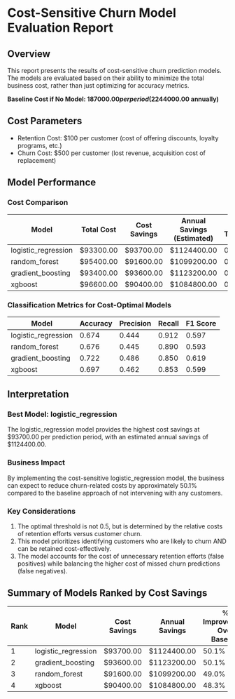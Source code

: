 # Cost-Sensitive Churn Model Evaluation Report

## Overview
This report presents the results of cost-sensitive churn prediction models. The models are evaluated based on their ability to minimize the total business cost, rather than just optimizing for accuracy metrics.

**Baseline Cost if No Model: $187000.00 per period ($2244000.00 annually)**

## Cost Parameters
- Retention Cost: $100 per customer (cost of offering discounts, loyalty programs, etc.)
- Churn Cost: $500 per customer (lost revenue, acquisition cost of replacement)

## Model Performance

### Cost Comparison
| Model | Total Cost | Cost Savings | Annual Savings (Estimated) | Optimal Threshold |
|-------|------------|--------------|----------------------------|------------------|
| logistic_regression | $93300.00 | $93700.00 | $1124400.00 | 0.340 |
| random_forest | $95400.00 | $91600.00 | $1099200.00 | 0.150 |
| gradient_boosting | $93400.00 | $93600.00 | $1123200.00 | 0.210 |
| xgboost | $96600.00 | $90400.00 | $1084800.00 | 0.230 |

### Classification Metrics for Cost-Optimal Models
| Model | Accuracy | Precision | Recall | F1 Score |
|-------|----------|-----------|--------|----------|
| logistic_regression | 0.674 | 0.444 | 0.912 | 0.597 |
| random_forest | 0.676 | 0.445 | 0.890 | 0.593 |
| gradient_boosting | 0.722 | 0.486 | 0.850 | 0.619 |
| xgboost | 0.697 | 0.462 | 0.853 | 0.599 |

## Interpretation

### Best Model: logistic_regression
The logistic_regression model provides the highest cost savings at $93700.00 per prediction period, with an estimated annual savings of $1124400.00.

### Business Impact
By implementing the cost-sensitive logistic_regression model, the business can expect to reduce churn-related costs by approximately 50.1% compared to the baseline approach of not intervening with any customers.

### Key Considerations
1. The optimal threshold is not 0.5, but is determined by the relative costs of retention efforts versus customer churn.
2. This model prioritizes identifying customers who are likely to churn AND can be retained cost-effectively.
3. The model accounts for the cost of unnecessary retention efforts (false positives) while balancing the higher cost of missed churn predictions (false negatives).

## Summary of Models Ranked by Cost Savings

| Rank | Model | Cost Savings | Annual Savings | % Improvement Over Baseline |
|------|-------|-------------|----------------|-----------------------------|
| 1 | logistic_regression | $93700.00 | $1124400.00 | 50.1% |
| 2 | gradient_boosting | $93600.00 | $1123200.00 | 50.1% |
| 3 | random_forest | $91600.00 | $1099200.00 | 49.0% |
| 4 | xgboost | $90400.00 | $1084800.00 | 48.3% |
